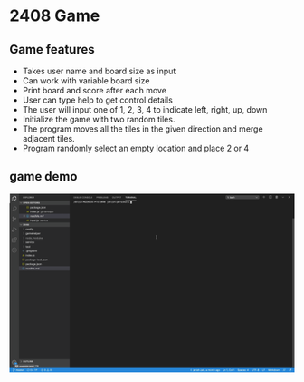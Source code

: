 # 2408 Game

## Game features

* Takes user name and board size as input
* Can work with variable board size
* Print board and score after each move
* User can type help to get control details
* The user will input one of 1, 2, 3, 4 to indicate left, right, up, down
* Initialize the game with two random tiles.
* The program moves all the tiles in the given direction and merge adjacent tiles.  
* Program randomly select an empty location and place 2 or 4

## game demo

![Game Demo](assets/gameDemo.gif)